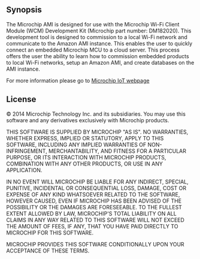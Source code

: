 ## Synopsis

The Microchip AMI is designed for use with the Microchip Wi-Fi Client Module
(WCM) Development Kit (Microchip part number: DM182020). This development tool
is designed to commission to a local Wi-Fi network and communicate to the Amazon
AMI instance. This enables the user to quickly connect an embedded Microchip MCU
to a cloud server. This process offers the user the ability to learn how to
commission embedded products to local Wi-Fi networks, setup an Amazon AMI, and
create databases on the AMI instance.

For more information please go to [Microchip IoT webpage](http://www.microchip.com/iot)


## License

© 2014 Microchip Technology Inc. and its subsidiaries.  You may use this
software and any derivatives exclusively with Microchip products.

THIS SOFTWARE IS SUPPLIED BY MICROCHIP "AS IS".  NO WARRANTIES, WHETHER EXPRESS,
IMPLIED OR STATUTORY, APPLY TO THIS SOFTWARE, INCLUDING ANY IMPLIED WARRANTIES
OF NON-INFRINGEMENT, MERCHANTABILITY, AND FITNESS FOR A PARTICULAR PURPOSE, OR
ITS INTERACTION WITH MICROCHIP PRODUCTS, COMBINATION WITH ANY OTHER PRODUCTS, OR
USE IN ANY APPLICATION.

IN NO EVENT WILL MICROCHIP BE LIABLE FOR ANY INDIRECT, SPECIAL, PUNITIVE,
INCIDENTAL OR CONSEQUENTIAL LOSS, DAMAGE, COST OR EXPENSE OF ANY KIND WHATSOEVER
RELATED TO THE SOFTWARE, HOWEVER CAUSED, EVEN IF MICROCHIP HAS BEEN ADVISED OF
THE POSSIBILITY OR THE DAMAGES ARE FORESEEABLE.  TO THE FULLEST EXTENT ALLOWED
BY LAW, MICROCHIP'S TOTAL LIABILITY ON ALL CLAIMS IN ANY WAY RELATED TO THIS
SOFTWARE WILL NOT EXCEED THE AMOUNT OF FEES, IF ANY, THAT YOU HAVE PAID DIRECTLY
TO MICROCHIP FOR THIS SOFTWARE.

MICROCHIP PROVIDES THIS SOFTWARE CONDITIONALLY UPON YOUR ACCEPTANCE OF THESE
TERMS.